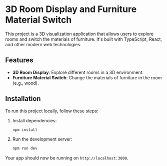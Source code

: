 # 3D Room Display and Furniture Material Switch

This project is a 3D visualization application that allows users to explore rooms and switch the materials of furniture. It's built with TypeScript, React, and other modern web technologies.

## Features

- **3D Room Display**: Explore different rooms in a 3D environment.
- **Furniture Material Switch**: Change the materials of furniture in the room (e.g., wood).

## Installation

To run this project locally, follow these steps:

1. Install dependencies:

   ```bash
   npm install
   ```

2. Run the development server:

   ```bash
   npm run dev
   ```

Your app should now be running on `http://localhost:3000`.
